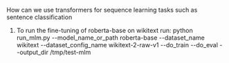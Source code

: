 How can we use transformers for sequence learning tasks such as sentence classification
 
 
1. To run the fine-tuning of roberta-base on wikitext run: python run_mlm.py --model_name_or_path roberta-base --dataset_name wikitext --dataset_config_name wikitext-2-raw-v1 --do_train --do_eval --output_dir /tmp/test-mlm 